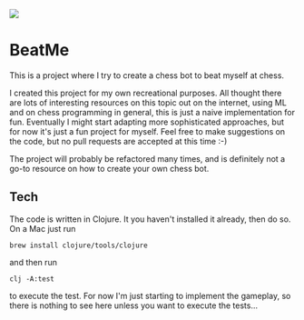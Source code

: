 ![](https://github.com/stiancor/beatme/workflows/Run%20tests/badge.svg?)

# BeatMe

This is a project where I try to create a chess bot to beat myself at chess. 

I created this project for my own recreational purposes. All thought there are lots of
interesting resources on this topic out on the internet, using ML and on chess 
programming in general, this is just a naive implementation for fun. Eventually I 
might start adapting more sophisticated approaches, but for now it's just a fun project for myself.
Feel free to make suggestions on the code, but no pull requests are accepted at this time :-) 

The project will probably be refactored many times, and is definitely not a go-to resource 
on how to create your own chess bot.

## Tech

The code is written in Clojure. It you haven't installed it already, then do so.
On a Mac just run

`brew install clojure/tools/clojure`

and then run  

`clj -A:test`

to execute the test. For now I'm just starting to implement the gameplay, so there is nothing to
see here unless you want to execute the tests...


